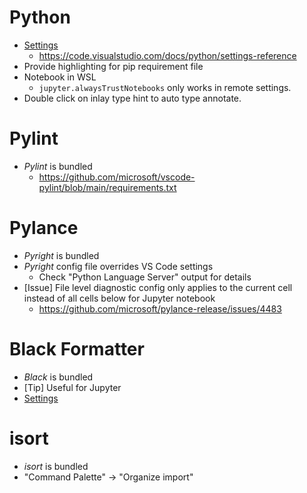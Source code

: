 # Python

- [Settings](</Project Template/PythonRepo/.vscode/settings.json>)
    - <https://code.visualstudio.com/docs/python/settings-reference>
- Provide highlighting for pip requirement file
- Notebook in WSL
    - `jupyter.alwaysTrustNotebooks` only works in remote settings.
- Double click on inlay type hint to auto type annotate.

# Pylint

- *Pylint* is bundled
    - <https://github.com/microsoft/vscode-pylint/blob/main/requirements.txt>

# Pylance

- *Pyright* is bundled
- *Pyright* config file overrides VS Code settings
    - Check "Python Language Server" output for details
- [Issue] File level diagnostic config only applies to the current cell instead of all cells below for Jupyter notebook
    - <https://github.com/microsoft/pylance-release/issues/4483>

# Black Formatter

- *Black* is bundled
- [Tip] Useful for Jupyter
- [Settings](</Project Template/PythonRepo/.vscode/settings.json>)

# isort

- *isort* is bundled
- "Command Palette" -> "Organize import"
